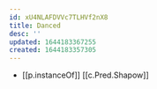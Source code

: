 ```yaml
---
id: xU4NLAFDVVc7TLHVf2nX8
title: Danced
desc: ''
updated: 1644183367255
created: 1644183357305
---
```

- [[p.instanceOf]] [[c.Pred.Shapow]]
